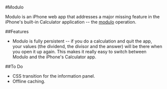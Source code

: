 #Modulo

Modulo is an iPhone web app that addresses a major missing feature in the iPhone's built-in Calculator application -- the [modulo](http://en.wikipedia.org/wiki/Modulo_operation) operation.

##Features

- Modulo is fully persistent -- if you do a calculation and quit the app, your values (the dividend, the divisor and the answer) will be there when you open it up again. This makes it really easy to switch between Modulo and the iPhone's Calculator app.

##To Do

- CSS transition for the information panel.
- Offline caching.